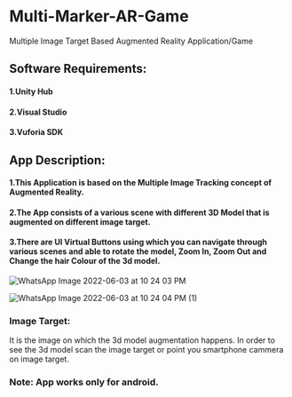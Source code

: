 # Multi-Marker-AR-Game
Multiple Image Target Based Augmented Reality Application/Game


## Software Requirements:
#### 1.Unity Hub
#### 2.Visual Studio
#### 3.Vuforia SDK

## App Description: 
#### 1.This Application is based on the Multiple Image Tracking concept of Augmented Reality.
#### 2.The App consists of a various scene with different 3D Model that is augmented on different image target.
#### 3.There are UI Virtual Buttons using which you can navigate through various scenes and able to rotate the model, Zoom In, Zoom Out and Change the hair Colour of the 3d model.

![WhatsApp Image 2022-06-03 at 10 24 03 PM](https://user-images.githubusercontent.com/90376200/171915217-d0ffee59-90b1-480b-bf6c-211ffdce7892.jpeg)

![WhatsApp Image 2022-06-03 at 10 24 04 PM (1)](https://user-images.githubusercontent.com/90376200/171915342-f563546e-04db-492a-84f7-3c712f5ffd9f.jpeg)


### Image Target:
It is the image on which the 3d model augmentation happens. In order to see the 3d model scan the image target or point you smartphone cammera on image target.

### Note: App works only for android.
